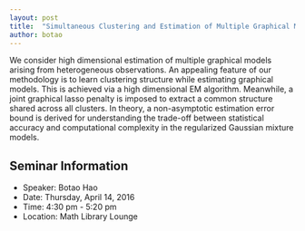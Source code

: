 ```yaml
---
layout: post
title:  "Simultaneous Clustering and Estimation of Multiple Graphical Models (Upcoming)"
author: botao
---
```


We consider high dimensional estimation of multiple graphical models arising from heterogeneous observations.
An appealing feature of our methodology is to learn clustering structure while estimating graphical models.
This is achieved via a high dimensional EM algorithm. Meanwhile, a joint graphical lasso penalty is imposed to
extract a common structure shared across all clusters. In theory, a non-asymptotic estimation error bound
is derived for understanding the trade-off between statistical accuracy and computational complexity in
the regularized Gaussian mixture models.


## Seminar Information

- Speaker: Botao Hao
- Date: Thursday, April 14, 2016
- Time: 4:30 pm - 5:20 pm
- Location: Math Library Lounge

